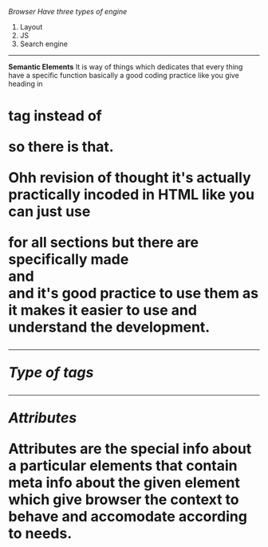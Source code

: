 *Browser Have three types of engine*
1. Layout
2. JS
3. Search engine

------------------------------------------

**Semantic Elements**
It is way of things which dedicates that every thing have a specific function basically a good coding practice like you give heading in <h1> tag instead of <p> so there is that.

Ohh revision of thought it's actually practically incoded in HTML like you can just use <div> for all sections but there are specifically made <nav> and <footer> and it's good practice to use them as it makes it easier to use and understand the development.

------------------------------------------

*Type of tags*


------------------------------------------
*Attributes*

Attributes are the special info about a particular elements that contain meta info about the given element which give browser the context to behave and accomodate according to needs.